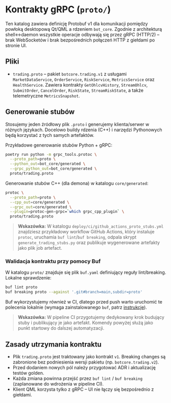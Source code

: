 # Kontrakty gRPC (`proto/`)

Ten katalog zawiera definicję Protobuf v1 dla komunikacji pomiędzy powłoką desktopową Qt/QML a rdzeniem
`bot_core`. Zgodnie z architekturą shell↔daemon wszystkie operacje odbywają się przez gRPC (HTTP/2) –
brak WebSocketów i brak bezpośrednich połączeń HTTP z giełdami po stronie UI.

## Pliki

- `trading.proto` – pakiet `botcore.trading.v1` z usługami `MarketDataService`, `OrderService`,
  `RiskService`, `MetricsService` oraz `HealthService`. Zawiera kontrakty `GetOhlcvHistory`,
  `StreamOhlcv`, `SubmitOrder`, `CancelOrder`, `RiskState`, `StreamRiskState`, a także telemetryczne
  `MetricsSnapshot`.

## Generowanie stubów

Stosujemy jeden źródłowy plik `.proto` i generujemy klienta/serwer w różnych językach. Docelowo buildy
rdzenia (C++) i narzędzi Pythonowych będą korzystać z tych samych artefaktów.

Przykładowe generowanie stubów Python + gRPC:

```bash
poetry run python -m grpc_tools.protoc \
  --proto_path=proto \
  --python_out=bot_core/generated \
  --grpc_python_out=bot_core/generated \
  proto/trading.proto
```

Generowanie stubów C++ (dla demona) w katalogu `core/generated`:

```bash
protoc \
  --proto_path=proto \
  --cpp_out=core/generated \
  --grpc_out=core/generated \
  --plugin=protoc-gen-grpc=`which grpc_cpp_plugin` \
  proto/trading.proto
```

> **Wskazówka:** W katalogu `deploy/ci/github_actions_proto_stubs.yml` znajdziesz przykładowy
> workflow GitHub Actions, który instaluje `protoc`, uruchamia `buf lint`/`buf breaking`,
> odpala skrypt `generate_trading_stubs.py` oraz publikuje wygenerowane artefakty jako plik job artefact.

### Walidacja kontraktu przy pomocy Buf

W katalogu `proto/` znajduje się plik `buf.yaml` definiujący reguły lint/breaking. Lokalne sprawdzenie:

```bash
buf lint proto
buf breaking proto --against '.git#branch=main,subdir=proto'
```

Buf wykorzystujemy również w CI, dlatego przed push warto uruchomić te polecenia lokalnie (wymaga
zainstalowanego `buf`, patrz [instrukcje](https://buf.build/docs/installation)).
> **Wskazówka:** W pipeline CI przygotujemy dedykowany krok budujący stuby i publikujący je jako artefakt.
> Komendy powyżej służą jako punkt startowy do dalszej automatyzacji.

## Zasady utrzymania kontraktu

- Plik `trading.proto` jest traktowany jako kontrakt `v1`. Breaking changes są zabronione bez podniesienia
  wersji pakietu (np. `botcore.trading.v2`).
- Przed dodaniem nowych pól należy przygotować ADR i aktualizację testów golden.
- Każda zmiana powinna przejść przez `buf lint` / `buf breaking` (zaplanowane do wdrożenia w pipeline CI).
- Klient QML korzysta tylko z gRPC – UI nie łączy się bezpośrednio z giełdami.
